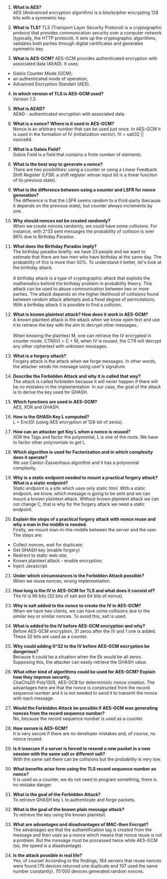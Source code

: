1. **What is AES?**  
AES (Andvanced encryption algorithm) is a blockcipher encrypting 128 bits with a symmetric key.

2. **What is TLS?**
TLS (Transport Layer Security Protocol) is a cryptographic protocol that provides communication security over a computer network (typically, the HTTP protocol). It sets up the cryptographic algorithms, validates both parties through digital certificates and generates symmetric key.

3. **What is AES-GCM?**
AES-GCM provides authenticated encryption with associated data (AEAD). It uses:
* Galois Counter Mode (GCM);
* an authenticated mode of operation;
* Advanced Encryption Standart (AES).

4. **In which version of TLS is AES-GCM used?**
<br> Version 1.3. </br>

5. **What is AEAD?**
<br> AEAD - authenticated encryption with associated data. </br>


6. **What is a nonce? Where is it used in AES-GCM?**
<br> Nonce is an arbitrary number that can be used just once. In AES-GCM it is used in the formation of IV (initialization vector). IV = salt32 || nonce64. </br>

7. **What is a Galois Field?**
<br> Galois Field is a field that contains a finite number of elements. </br>

8. **What is the best way to generate a nonce?**
<br> There are two posiibilities: using a counter or using a Linear Feedback Shift Register (LFSR: a shift register whose input bit is a linear function of its previous state). </br>

9. **What is the difference between using a counter and LSFR for nonce generation?**
<br> The difference is that the LSFR seems random to a third-party (because it depends on the previous state), but counter always increments by one.</br>

10. **Why should nonces not be created randomly?**
<br> When we create nonces randomly, we could have some collisions. For instance, with 2^33 sent messages the probability of collision is over 86% due to Birthday Paradox. </br>

11. **What does the Birthday Paradox imply?**
<br> The birthday paradox briefly: we have 23 people and we want to estimate that there are two men who have birthday at the same day. The probability of this is more than 50%. To understand it better, let's look at the birthday attack. </br>
<br> A birthday attack is a type of cryptographic attack that exploits the mathematics behind the birthday problem in probability theory. This attack can be used to abuse communication between two or more parties. The attack depends on the higher likelihood of collisions found between random attack attempts and a fixed degree of permutations. With a birthday attack it is possible to find a collision.  </br>

12. **What is known plaintext attack? How does it work in AES-GCM?**
<br> A known plaintext attack is the attack when we know open text and use it to retrieve the key with the aim to decrypt other messages. </br>
<br> When knowing the plaintext M, one can retrieve the IV encrypted in counter mode. CTR(IV) = C + M, when IV is reused, the CTR will decrypt any other ciphertext with unknown messages.</br>

13. **What is a forgery attack?**
<br> Forgery attack is the attack when we forge messages. In other words, the attacker sends his message using user's signature. </br>

14. **Describe the Forbidden Attack and why it is called that way?**
<br> The attack is called forbidden because it will never happen if there will be no mistakes in the implementation. In our case, the goal of the attack is to derive the key used for GHASH. </br>

15. **Which functions are used in AES-GCM?** 
<br> AES, XOR and GHASH.</br>
16. **How is the GHASh Key L computed?**
<br> L = Enc(0) (using AES encryption of 128-bit of zeros).</br>
17. **How can an attacker get Key L when a nonce is reused?**
<br> XOR the Tags and factor the polynomial, L is one of the roots. We have to factor other polynomials to get L.</br>
18. **Which algorithm is used for Factorization and in which complexity does it operate?**
<br> We use Cantor-Zassenhaus algorithm and it has a polynomial complexity. </br>

19. **Why is a static endpoint needed to mount a practical forgery attack? What is a static endpoint?**
<br> Static endpoint is a site which uses only static html. With a static endpoint, we know, which message is going to be sent and we can mount a known plaintext attack. Without known plaintext attack we can not change C, that is why for the forgery attack we need a static endpoint. </br>
20. **Explain the steps of a practical forgery attack with nonce reuse and why a man in the middle is needed.**   
Firstly, we mount man-in-the-middle between the server and the user. The steps are:
* Collect nonces, wait for duplicate;
* Get GHASH key (enable forgery)
* Redirect to static web site;
* Known plaintext attack - enable encryption;
* Inject Javascript.
21. **Under which circumstances is the Forbidden Attack possible?**
<br> When we reuse nonces, wrong implementation. </br>

22. **How long is the IV in AES-GCM for TLS and what does it consist of?**
<br> The IV is 96 bits (32 bits of salt and 64 bits of nonce).

23. **Why is salt added to the nonce to create the IV in AES-GCM?**
<br> When we have two clients, we can have some collisions due to the similar key or similar nonces. To avoid this, salt is used. </br>

24. **What is added to the IV before AES-GCM encryption and why?**
<br> Before AES-GCM encryption, 31 zeros after the IV and 1 one is added. These 32 bits are used as a counter. </br>

25. **Why could adding 0^32 to the IV before AES-GCM encryption be dangerous?**
<br> Because it could be a situation when the Ek would be all zeros. Supposing this, the attacker can easily retrieve the GHASH value. </br>  

26. **What other kind of algorithms could be used for AES-GCM? Explain how they improve security.**
<br>ChaCha20-Poly1305, AES-OCB for deterministic nonce creation. The advantages here are that the nonce is constructed from the record sequence number and it is not needed to send it to transmit the nonce with each message. </br>
27. **Would the Forbidden Attack be possible if AES-GCM was generating nonces from the record sequence number?**
<br> No, because the record sequence number is used as a counter. </br>
28. **How secure is AES-GCM?**
<br> It is very secure if there are no developer mistakes and, of course, no nonce reused. </br>

29. **Is it insecure if a server is forced to resend a new packet in a new session with the same salt or different salt?**
<br> With the same salt there can be collisions but the probability is very low. </br>
30. **What benefits arise form using the TLS record sequence number as nonce?**
<br> It is used as a counter, we do not need to program something, there is no mistake danger.</br>
31. **What is the goal of the Forbidden Attack?** 
<br> To retrieve GHASH key L to authenticate and forge packets. </br>
32. **What is the goal of the known plain message attack?**
<br> To retrieve the key using the known plaintext. </br>
33. **What are advantages and disadvantages of MAC-then Encrypt?**
<br> The advantages are that the authentification tag is created from the message and then uses as a nonce which means that nonce reuse is not a problem. But the message must be processed twice while AES-GCM (so, the speed is a disadvantage).</br>
34. **Is the attack possible in real life?** 
<br> Yes, of course! According to the findings, 184 servers that reuse nonces were found (70 devices returned one duplicate and 107 used the same number constantly). 70'000 devices generated random nonces. </br>

